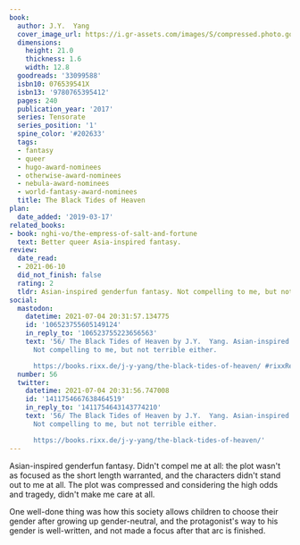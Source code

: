 ```yaml
---
book:
  author: J.Y.  Yang
  cover_image_url: https://i.gr-assets.com/images/S/compressed.photo.goodreads.com/books/1634814752l/33099588._SY475_.jpg
  dimensions:
    height: 21.0
    thickness: 1.6
    width: 12.8
  goodreads: '33099588'
  isbn10: 076539541X
  isbn13: '9780765395412'
  pages: 240
  publication_year: '2017'
  series: Tensorate
  series_position: '1'
  spine_color: '#202633'
  tags:
  - fantasy
  - queer
  - hugo-award-nominees
  - otherwise-award-nominees
  - nebula-award-nominees
  - world-fantasy-award-nominees
  title: The Black Tides of Heaven
plan:
  date_added: '2019-03-17'
related_books:
- book: nghi-vo/the-empress-of-salt-and-fortune
  text: Better queer Asia-inspired fantasy.
review:
  date_read:
  - 2021-06-10
  did_not_finish: false
  rating: 2
  tldr: Asian-inspired genderfun fantasy. Not compelling to me, but not terrible either.
social:
  mastodon:
    datetime: 2021-07-04 20:31:57.134775
    id: '106523755605149124'
    in_reply_to: '106523755223656563'
    text: '56/ The Black Tides of Heaven by J.Y.  Yang. Asian-inspired genderfun fantasy.
      Not compelling to me, but not terrible either.

      https://books.rixx.de/j-y-yang/the-black-tides-of-heaven/ #rixxReads'
  number: 56
  twitter:
    datetime: 2021-07-04 20:31:56.747008
    id: '1411754667638464519'
    in_reply_to: '1411754643143774210'
    text: '56/ The Black Tides of Heaven by J.Y.  Yang. Asian-inspired genderfun fantasy.
      Not compelling to me, but not terrible either.

      https://books.rixx.de/j-y-yang/the-black-tides-of-heaven/'
---
```


Asian-inspired genderfun fantasy. Didn't compel me at all: the plot wasn't as focused as the short length warranted, and
the characters didn't stand out to me at all. The plot was compressed and considering the high odds and tragedy, didn't
make me care at all.

One well-done thing was how this society allows children to choose their gender after growing up gender-neutral, and the
protagonist's way to his gender is well-written, and not made a focus after that arc is finished.
